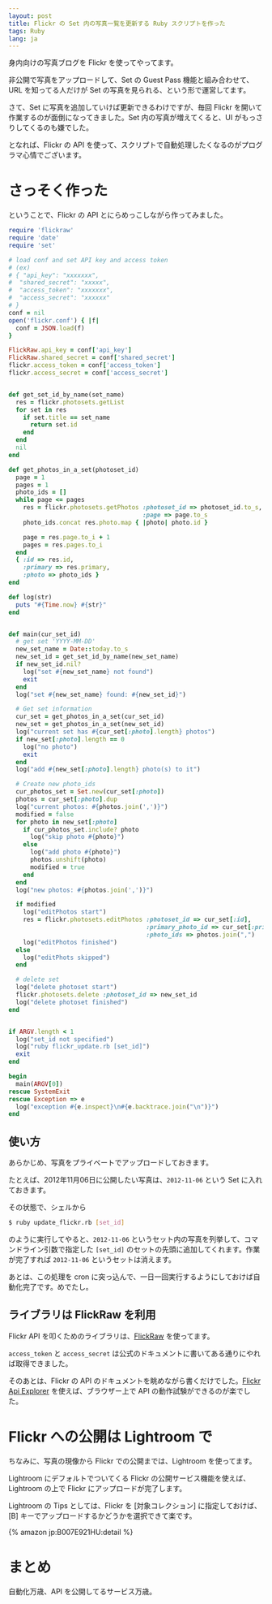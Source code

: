```yaml
---
layout: post
title: Flickr の Set 内の写真一覧を更新する Ruby スクリプトを作った
tags: Ruby
lang: ja
---
```

身内向けの写真ブログを Flickr を使ってやってます。

非公開で写真をアップロードして、Set の Guest Pass 機能と組み合わせて、URL を知ってる人だけが Set の写真を見られる、という形で運営してます。

さて、Set に写真を追加していけば更新できるわけですが、毎回 Flickr を開いて作業するのが面倒になってきました。Set 内の写真が増えてくると、UI がもっさりしてくるのも嫌でした。

となれば、Flickr の API を使って、スクリプトで自動処理したくなるのがプログラマ心情でございます。


さっそく作った
==============

ということで、Flickr の API とにらめっこしながら作ってみました。

```ruby
require 'flickraw'
require 'date'
require 'set'

# load conf and set API key and access token
# (ex)
# { "api_key": "xxxxxxx",
#  "shared_secret": "xxxxx",
#  "access_token": "xxxxxxx",
#  "access_secret": "xxxxxx"
# }
conf = nil
open('flickr.conf') { |f|
  conf = JSON.load(f)
}

FlickRaw.api_key = conf['api_key']
FlickRaw.shared_secret = conf['shared_secret']
flickr.access_token = conf['access_token']
flickr.access_secret = conf['access_secret']


def get_set_id_by_name(set_name)
  res = flickr.photosets.getList
  for set in res
    if set.title == set_name
      return set.id
    end
  end
  nil
end

def get_photos_in_a_set(photoset_id)
  page = 1
  pages = 1
  photo_ids = []
  while page <= pages
    res = flickr.photosets.getPhotos :photoset_id => photoset_id.to_s,
                                     :page => page.to_s
    photo_ids.concat res.photo.map { |photo| photo.id }

    page = res.page.to_i + 1
    pages = res.pages.to_i
  end
  { :id => res.id,
    :primary => res.primary, 
    :photo => photo_ids }
end

def log(str)
  puts "#{Time.now} #{str}"
end


def main(cur_set_id)
  # get set 'YYYY-MM-DD'
  new_set_name = Date::today.to_s
  new_set_id = get_set_id_by_name(new_set_name)
  if new_set_id.nil?
    log("set #{new_set_name} not found")
    exit
  end
  log("set #{new_set_name} found: #{new_set_id}")

  # Get set information
  cur_set = get_photos_in_a_set(cur_set_id)
  new_set = get_photos_in_a_set(new_set_id)
  log("current set has #{cur_set[:photo].length} photos")
  if new_set[:photo].length == 0
    log("no photo")
    exit
  end
  log("add #{new_set[:photo].length} photo(s) to it")

  # Create new photo_ids
  cur_photos_set = Set.new(cur_set[:photo])
  photos = cur_set[:photo].dup
  log("current photos: #{photos.join(',')}")
  modified = false
  for photo in new_set[:photo]
    if cur_photos_set.include? photo
      log("skip photo #{photo}")
    else
      log("add photo #{photo}")
      photos.unshift(photo) 
      modified = true
    end
  end
  log("new photos: #{photos.join(',')}")

  if modified
    log("editPhotos start")
    res = flickr.photosets.editPhotos :photoset_id => cur_set[:id],
                                      :primary_photo_id => cur_set[:primary],
                                      :photo_ids => photos.join(",")
    log("editPhotos finished")
  else
    log("editPhots skipped")
  end

  # delete set
  log("delete photoset start")
  flickr.photosets.delete :photoset_id => new_set_id
  log("delete photoset finished")
end


if ARGV.length < 1
  log("set_id not specified")
  log("ruby flickr_update.rb [set_id]")
  exit
end

begin
  main(ARGV[0])
rescue SystemExit
rescue Exception => e
  log("exception #{e.inspect}\n#{e.backtrace.join("\n")}")
end
```


使い方
------

あらかじめ、写真をプライベートでアップロードしておきます。

たとえば、2012年11月06日に公開したい写真は、`2012-11-06` という Set に入れておきます。

その状態で、シェルから

```bash
$ ruby update_flickr.rb [set_id]
```

のように実行してやると、`2012-11-06` というセット内の写真を列挙して、コマンドライン引数で指定した `[set_id]` のセットの先頭に追加してくれます。作業が完了すれば `2012-11-06` というセットは消えます。

あとは、この処理を cron に突っ込んで、一日一回実行するようにしておけば自動化完了です。めでたし。


ライブラリは FlickRaw を利用
----------------------------

Flickr API を叩くためのライブラリは、[FlickRaw](https://github.com/hanklords/flickraw/) を使ってます。

`access_token` と `access_secret` は公式のドキュメントに書いてある通りにやれば取得できました。

そのあとは、Flickr の API のドキュメントを眺めながら書くだけでした。[Flickr Api Explorer](http://www.flickr.com/services/api/explore/flickr.photos.getRecent) を使えば、ブラウザー上で API の動作試験ができるのが楽でした。


Flickr への公開は Lightroom で
==============================

ちなみに、写真の現像から Flickr での公開までは、Lightroom を使ってます。

Lightroom にデフォルトでついてくる Flickr の公開サービス機能を使えば、Lightroom の上で Flickr にアップロードが完了します。

Lightroom の Tips としては、Flickr を [対象コレクション] に指定しておけば、[B] キーでアップロードするかどうかを選択できて楽です。

{% amazon jp:B007E921HU:detail %}


まとめ
======

自動化万歳、API を公開してるサービス万歳。
